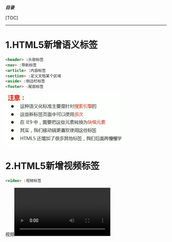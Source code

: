 ***目录***

[TOC]

---

# 1.HTML5新增语义标签

```html
<header> :头部标签
<nav> :导航标签
<article> :内容标签
<section> :定义文档某个区域
<aside> :侧边栏标签
<footer> :尾部标签    
```

<img src="assets/h5_yuyibiaoqian.jpg" style="zoom: 67%;" />

# 2.HTML5新增视频标签

```html
<video> :视频标签
```

视频<video>常见属性



